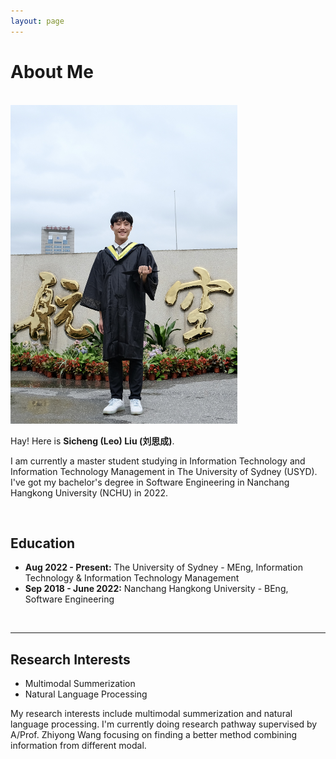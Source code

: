 ```yaml
---
layout: page
---
```


# About Me

<br>
<img src="Sicheng.jpg" class="floatpic" width="363" height="510">

Hay! Here is **Sicheng (Leo) Liu (刘思成)**.

I am currently a master student studying in Information Technology and Information Technology Management in The University of Sydney (USYD). I've got my bachelor's degree in Software Engineering in Nanchang Hangkong University (NCHU) in 2022.

<br>

## Education

- **Aug 2022 - Present:** The University of Sydney - MEng, Information Technology & Information Technology Management
- **Sep 2018 - June 2022:** Nanchang Hangkong University - BEng, Software Engineering


<br>

---

## Research Interests

- Multimodal Summerization
- Natural Language Processing

My research interests include multimodal summerization and natural language processing. I'm currently doing research pathway supervised by A/Prof. Zhiyong Wang focusing on finding a better method combining information from different modal.

<br>


